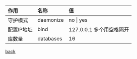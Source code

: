 | 作用 | 名称 | 值 |
| :- | :- | :- |
| 守护模式 | daemonize | no \| yes |
| 配置IP地址 | bind | 127.0.0.1 多个用空格隔开 |
| 库数量 | databases | 16 |

[back](../11.md)  